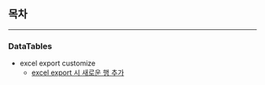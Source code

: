 
## 목차
---
### DataTables
 - excel export customize
    - [excel export 시 새로운 행 추가](addNewRow_excel.md)
